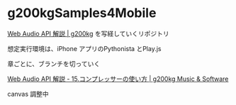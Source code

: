 # g200kgSamples4Mobile


[Web Audio API 解説 | g200kg](https://www.g200kg.com/jp/docs/webaudio/index.html) を写経していくリポジトリ


想定実行環境は、iPhone アプリのPythonista とPlay.js


章ごとに、ブランチを切っていく

[Web Audio API 解説 - 15.コンプレッサーの使い方 | g200kg Music & Software](https://www.g200kg.com/jp/docs/webaudio/compressor.html)


canvas 調整中